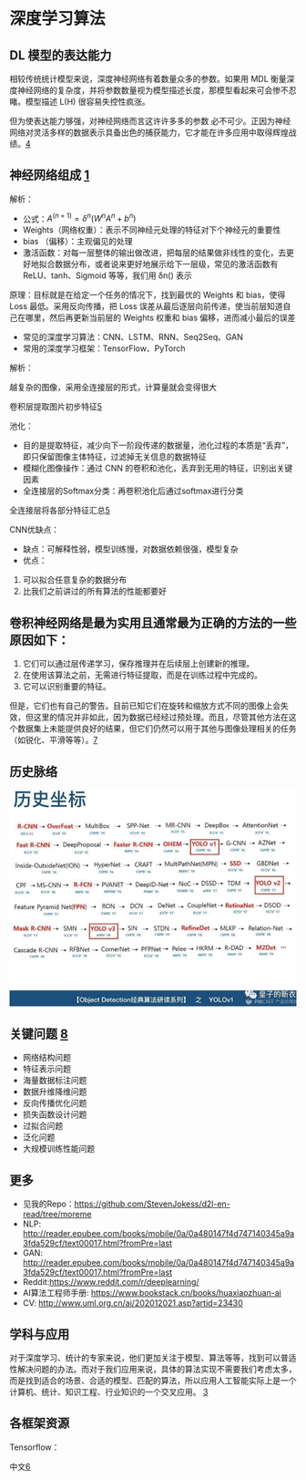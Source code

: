 # 深度学习算法

## DL 模型的表达能力

相较传统统计模型来说，深度神经网络有着数量众多的参数。如果用 MDL 衡量深度神经网络的复杂度，并将参数数量视为模型描述长度，那模型看起来可会惨不忍睹。模型描述
L(H) 很容易失控性疯涨。

但为使表达能力够强，对神经网络而言这许许多多的参数 必不可少。正因为神经网络对灵活多样的数据表示具备出色的捕获能力，它才能在许多应用中取得辉煌战绩。[4]

## 神经网络组成 [1]

解析：

- 公式：$A^{(n+1)}=\delta^{n}\left(W^{n} A^{n}+b^{n}\right)$
- Weights（网络权重）：表示不同神经元处理的特征对下个神经元的重要性
- bias （偏移）：主观偏见的处理
- 激活函数：对每一层整体的输出做改进，把每层的结果做非线性的变化，去更好地拟合数据分布，或者说来更好地展示给下一层级，常见的激活函数有 ReLU、tanh、Sigmoid 等等，我们用 δn() 表示

原理：目标就是在给定一个任务的情况下，找到最优的 Weights 和 bias，使得 Loss 最低。采用反向传播，把 Loss 误差从最后逐层向前传递，使当前层知道自己在哪里，然后再更新当前层的 Weights 权重和 bias 偏移，进而减小最后的误差

- 常见的深度学习算法：CNN、LSTM、RNN、Seq2Seq、GAN
- 常用的深度学习框架：TensorFlow、PyTorch

解析：

越复杂的图像，采用全连接层的形式，计算量就会变得很大

卷积层提取图片初步特征[5]

池化：

- 目的是提取特征，减少向下一阶段传递的数据量，池化过程的本质是“丢弃”，即只保留图像主体特征，过滤掉无关信息的数据特征
- 模糊化图像操作：通过 CNN 的卷积和池化，丢弃到无用的特征，识别出关键因素
- 全连接层的Softmax分类：再卷积池化后通过softmax进行分类

全连接层将各部分特征汇总[5]

CNN优缺点：

- 缺点：可解释性弱，模型训练慢，对数据依赖很强，模型复杂
- 优点：

1. 可以拟合任意复杂的数据分布
1. 比我们之前讲过的所有算法的性能都要好

## 卷积神经网络是最为实用且通常最为正确的方法的一些原因如下：

1. 它们可以通过层传递学习，保存推理并在后续层上创建新的推理。
1. 在使用该算法之前，无需进行特征提取，而是在训练过程中完成的。
1. 它可以识别重要的特征。

但是，它们也有自己的警告。目前已知它们在旋转和缩放方式不同的图像上会失效，但这里的情况并非如此，因为数据已经经过预处理。而且，尽管其他方法在这个数据集上未能提供良好的结果，但它们仍然可以用于其他与图像处理相关的任务（如锐化、平滑等等）。[7]

## 历史脉络

![目标检测的历史脉络[5]](../img/obj_detect_history.png)

## 关键问题 [8]

- 网络结构问题
- 特征表示问题
- 海量数据标注问题
- 数据升维降维问题
- 反向传播优化问题
- 损失函数设计问题
- 过拟合问题
- 泛化问题
- 大规模训练性能问题

## 更多

- 见我的Repo：https://github.com/StevenJokess/d2l-en-read/tree/moreme
- NLP: http://reader.epubee.com/books/mobile/0a/0a480147f4d747140345a9a3fda529cf/text00017.html?fromPre=last
- GAN: http://reader.epubee.com/books/mobile/0a/0a480147f4d747140345a9a3fda529cf/text00017.html?fromPre=last
- Reddit:https://www.reddit.com/r/deeplearning/
- AI算法工程师手册: https://www.bookstack.cn/books/huaxiaozhuan-ai
- CV: http://www.uml.org.cn/ai/202012021.asp?artid=23430

## 学科与应用

对于深度学习、统计的专家来说，他们更加关注于模型、算法等等，找到可以普适性解决问题的办法。而对于我们应用来说，具体的算法实现不需要我们考虑太多，而是找到适合的场景、合适的模型、匹配的算法，所以应用人工智能实际上是一个计算机、统计、知识工程、行业知识的一个交叉应用。 [3]

## 各框架资源

Tensorflow：

中文[6]

[1]: https://www.yinxiang.com/everhub/note/e7f0c50e-dc27-488f-a9f9-35c121e20bb1
[2]: https://github.com/StevenJokess/d2l-en-read/tree/moreme
[3]: http://www.uml.org.cn/ai/201707041.asp
[4]: https://libertydream.github.io/2020/06/28/%E6%B7%B1%E5%BA%A6%E5%AD%A6%E4%B9%A0%E6%A8%A1%E5%9E%8B%E4%B8%BA%E4%BB%80%E4%B9%88%E6%B2%A1%E8%BF%87%E6%8B%9F%E5%90%88/
[5]: https://coffee.pmcaff.com/article/1909387571608704/pmcaff?utm_source=forum&newwindow=1
[6]: http://www.tensorfly.cn/
[7]: https://www.infoq.cn/article/W2koiEheFZEEOv1rOu1d
[8]: http://shujuren.club/a/AI0102.html
